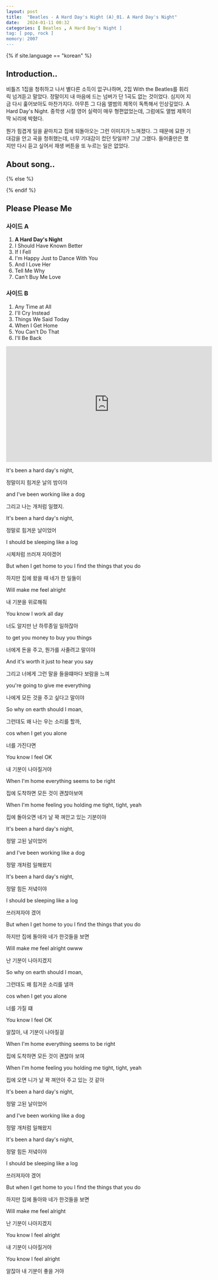 ```yaml
---
layout: post
title:  "Beatles - A Hard Day's Night (A)_01. A Hard Day's Night"
date:   2024-01-11 00:32
categories: [ Beatles , A Hard Day's Night ]
tag: [ pop, rock ]
memory: 2007
---
```


{% if site.language == "korean" %}

## Introduction..

비틀즈 1집을 청취하고 나서 별다른 소득이 없구나하며, 2집 With the Beatles를 휘리릭 넘겨듣고 말았다. 정말이지 내 마음에 드는 넘버가 단 1곡도 없는 것이었다. 심지어 지금 다시 훑어보아도 마찬가지다. 아무튼 그 다음 앨범의 제목이 독특해서 인상깊었다. A Hard Day's Night. 중학생 시절 영어 실력이 매우 형편없었는데, 그럼에도 앨범 제목이 딱 뇌리에 박혔다.

뭔가 힘겹게 일을 끝마치고 집에 되돌아오는 그런 이미지가 느껴졌다. 그 때문에 묘한 기대감을 안고 곡을 청취했는데, 너무 기대감이 컸던 탓일까? 그냥 그랬다. 들어줄만은 했지만 다시 듣고 싶어서 재생 버튼을 또 누르는 일은 없었다. 

## About song..

{% else %}

{% endif %}

## Please Please Me

### 사이드 A

1. **A Hard Day's Night**
2. I Should Have Known Better
3. If I Fell
4. I'm Happy Just to Dance With You
5. And I Love Her
6. Tell Me Why
7. Can't Buy Me Love

### 사이드 B

1. Any Time at All
2. I'll Cry Instead
3. Things We Said Today
4. When I Get Home
5. You Can't Do That
6. I'll Be Back

<iframe width="560" height="315" src="https://www.youtube.com/embed/Yjyj8qnqkYI?si=ppaHFcSUc9erWJrM" title="YouTube video player" frameborder="0" allow="accelerometer; autoplay; clipboard-write; encrypted-media; gyroscope; picture-in-picture; web-share" allowfullscreen></iframe>


It's been a hard day's night, 

정말이지 힘겨운 날의 밤이야

and I've been working like a dog

그리고 나는 개처럼 일했지.

It's been a hard day's night, 

정말로 힘겨운 날이었어

I should be sleeping like a log

시체처럼 쓰러져 자야겠어

But when I get home to you I find the things that you do

하지만 집에 왔을 때 네가 한 일들이

Will make me feel alright

내 기분을 위로해줘

You know I work all day 

너도 알지만 난 하루종일 일하잖아

to get you money to buy you things

너에게 돈을 주고, 뭔가를 사줄려고 말이야

And it's worth it just to hear you say 

그리고 너에게 그런 말을 들을떄마다 보람을 느껴

you're going to give me everything

나에게 모든 것을 주고 싶다고 말이야

So why on earth should I moan, 

그런데도 왜 나는 우는 소리를 할까, 

cos when I get you alone

너를 가진다면

You know I feel OK

내 기분이 나아질거야

When I'm home everything seems to be right

집에 도착하면 모든 것이 괜찮아보여

When I'm home feeling you holding me tight, tight, yeah

집에 돌아오면 네가 날 꽉 껴안고 있는 기분이야

It's been a hard day's night, 

정말 고된 날이었어

and I've been working like a dog

정말 개처럼 일해왔지

It's been a hard day's night, 

정말 힘든 저녘이야

I should be sleeping like a log

쓰러져자야 겠어

But when I get home to you I find the things that you do

하지만 집에 돌아와 네가 한것들을 보면

Will make me feel alright owww

난 기분이 나아지겠지

So why on earth should I moan, 

그런데도 왜 힘겨운 소리를 낼까

cos when I get you alone

너를 가질 떄

You know I feel OK

알잖아, 내 기분이 나아질걸

When I'm home everything seems to be right

집에 도착하면 모든 것이 괜찮아 보여

When I'm home feeling you holding me tight, tight, yeah

집에 오면 니가 날 꽉 껴안아 주고 있는 것 같아

It's been a hard day's night, 

정말 고된 날이었어

and I've been working like a dog

정말 개처럼 일해왔지

It's been a hard day's night, 

정말 힘든 저녘이야

I should be sleeping like a log

쓰러져자야 겠어

But when I get home to you I find the things that you do

하지만 집에 돌아와 네가 한것들을 보면

Will make me feel alright

난 기분이 나아지겠지

You know I feel alright

내 기분이 나아질거야

You know I feel alright 

알잖아 내 기분이 좋을 거야
